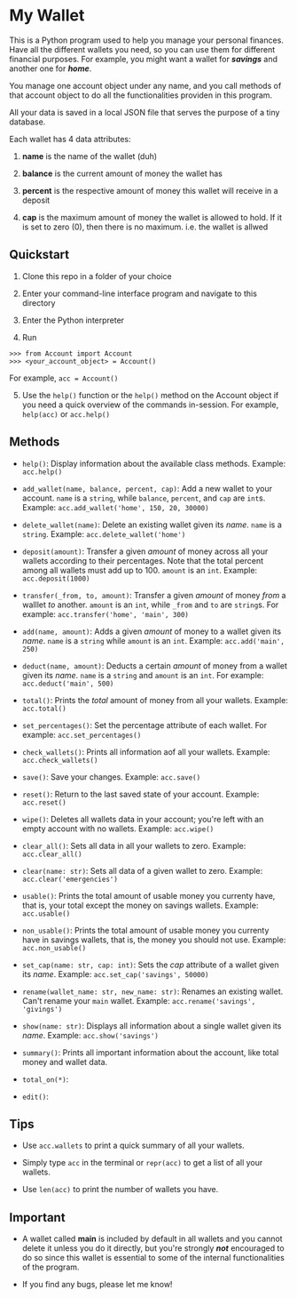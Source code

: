 # My Wallet

This is a Python program used to help you manage your personal finances. Have all the different wallets you need, so you can use them for different financial purposes. For example, you might want a wallet for ***savings*** and another one for ***home***.

You manage one account object under any name, and you call methods of that account object to do all the functionalities providen in this program.

All your data is saved in a local JSON file that serves the purpose of a tiny database.

Each wallet has 4 data attributes:

1. **name** is the name of the wallet (duh)

2. **balance** is the current amount of money the wallet has

3. **percent** is the respective amount of money this wallet will receive in a deposit

4. **cap** is the maximum amount of money the wallet is allowed to hold. If it is set to zero (0), then there is no maximum. i.e. the wallet is allwed

## Quickstart

1. Clone this repo in a folder of your choice

2. Enter your command-line interface program and navigate to this directory

3. Enter the Python interpreter

4. Run

```
>>> from Account import Account
>>> <your_account_object> = Account()
```

For example, `acc = Account()`

5. Use the `help()` function or the `help()` method on the Account object if you need a quick overview of the commands in-session. For example, `help(acc)` or `acc.help()`

## Methods

- `help()`: Display information about the available class methods. Example: `acc.help()`

- `add_wallet(name, balance, percent, cap)`: Add a new wallet to your account. `name` is a `string`, while `balance`, `percent`, and `cap` are `int`s. Example: `acc.add_wallet('home', 150, 20, 30000)`

- `delete_wallet(name)`: Delete an existing wallet given its *name*. `name` is a `string`. Example: `acc.delete_wallet('home')`

- `deposit(amount)`: Transfer a given *amount* of money across all your wallets according to their percentages. Note that the total percent among all wallets must add up to 100. `amount` is an `int`. Example: `acc.deposit(1000)`

- `transfer(_from, to, amount)`: Transfer a given *amount* of money *from* a walllet *to* another. `amount` is an `int`, while `_from` and `to` are `string`s. For example: `acc.transfer('home', 'main', 300)`

- `add(name, amount)`: Adds a given *amount* of money to a wallet given its *name*. `name` is a `string` while `amount` is an `int`. Example: `acc.add('main', 250)`

- `deduct(name, amount)`: Deducts a certain *amount* of money from a wallet given its *name*. `name` is a `string` and `amount` is an `int`. For example: `acc.deduct('main', 500)`

- `total()`: Prints the *total* amount of money from all your wallets. Example: `acc.total()`

- `set_percentages()`: Set the percentage attribute of each wallet. For example: `acc.set_percentages()`

- `check_wallets()`: Prints all information aof all your wallets. Example: `acc.check_wallets()`

- `save()`: Save your changes. Example: `acc.save()`

- `reset()`: Return to the last saved state of your account. Example: `acc.reset()`

- `wipe()`: Deletes all wallets data in your account; you're left with an empty account with no wallets. Example: `acc.wipe()`

- `clear_all()`: Sets all data in all your wallets to zero. Example: `acc.clear_all()`

- `clear(name: str)`: Sets all data of a given wallet to zero. Example: `acc.clear('emergencies')`

- `usable()`: Prints the total amount of usable money you currenty have, that is, your total except the money on savings wallets. Example: `acc.usable()`

- `non_usable()`: Prints the total amount of usable money you currenty have in savings wallets, that is, the money you should not use. Example: `acc.non_usable()`

- `set_cap(name: str, cap: int)`: Sets the *cap* attribute of a wallet given its *name*. Example: `acc.set_cap('savings', 50000)`

- `rename(wallet_name: str, new_name: str)`: Renames an existing wallet. Can't rename your `main` wallet. Example: `acc.rename('savings', 'givings')`

- `show(name: str)`: Displays all information about a single wallet given its *name*. Example: `acc.show('savings')`

- `summary()`: Prints all important information about the account, like total money and wallet data.

- `total_on(*)`:

- `edit()`:

## Tips

- Use `acc.wallets` to print a quick summary of all your wallets.

- Simply type `acc` in the terminal or `repr(acc)` to get a list of all your wallets.

- Use `len(acc)` to print the number of wallets you have.

## Important

- A wallet called **main** is included by default in all wallets and you cannot delete it unless you do it directly, but you're strongly ***not*** encouraged to do so since this wallet is essential to some of the internal functionalities of the program.

- If you find any bugs, please let me know!
